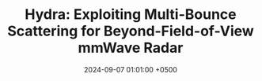---
title: "Hydra: Exploiting Multi-Bounce Scattering for Beyond-Field-of-View mmWave Radar"
collection: publications
image: /images/hydra_sq.jpg
permalink: /publications/hydra-mobicom24/
date: 2024-09-07 01:01:00 +0500
venue: 'ACM MobiCom'
bibtex: ''
pdf: '/files/hydra-mobicom24.pdf'
pubtype: 'conference'
authors: 'Nishant Mehrotra, Divyanshu Pandey, <ins>Akarsh Prabhakara</ins>, Yawen Liu, Swarun Kumar, Ashutosh Sabharwal'
award: ''
excerpt_separator: ""
---